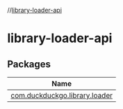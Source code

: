 //[library-loader-api](index.md)

# library-loader-api

## Packages

| Name |
|---|
| [com.duckduckgo.library.loader](library-loader-api/com.duckduckgo.library.loader/index.md) |
